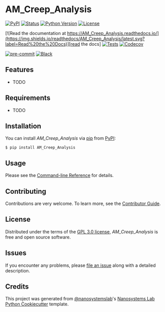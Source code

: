 # AM_Creep_Analysis

[![PyPI](https://img.shields.io/pypi/v/AM_Creep_Analysis.svg)][pypi status]
[![Status](https://img.shields.io/pypi/status/AM_Creep_Analysis.svg)][pypi status]
[![Python Version](https://img.shields.io/pypi/pyversions/AM_Creep_Analysis)][pypi status]
[![License](https://img.shields.io/pypi/l/AM_Creep_Analysis)][license]

[![Read the documentation at https://AM_Creep_Analysis.readthedocs.io/](https://img.shields.io/readthedocs/AM_Creep_Analysis/latest.svg?label=Read%20the%20Docs)][read the docs]
[![Tests](https://github.com/mattnakamura/AM_Creep_Analysis/workflows/Tests/badge.svg)][tests]
[![Codecov](https://codecov.io/gh/mattnakamura/AM_Creep_Analysis/branch/main/graph/badge.svg)][codecov]

[![pre-commit](https://img.shields.io/badge/pre--commit-enabled-brightgreen?logo=pre-commit&logoColor=white)][pre-commit]
[![Black](https://img.shields.io/badge/code%20style-black-000000.svg)][black]

[pypi status]: https://pypi.org/project/AM_Creep_Analysis/
[read the docs]: https://AM_Creep_Analysis.readthedocs.io/
[tests]: https://github.com/mattnakamura/AM_Creep_Analysis/actions?workflow=Tests
[codecov]: https://app.codecov.io/gh/mattnakamura/AM_Creep_Analysis
[pre-commit]: https://github.com/pre-commit/pre-commit
[black]: https://github.com/psf/black

## Features

- TODO

## Requirements

- TODO

## Installation

You can install _AM_Creep_Analysis_ via [pip] from [PyPI]:

```console
$ pip install AM_Creep_Analysis
```

## Usage

Please see the [Command-line Reference] for details.

## Contributing

Contributions are very welcome.
To learn more, see the [Contributor Guide].

## License

Distributed under the terms of the [GPL 3.0 license][license],
_AM_Creep_Analysis_ is free and open source software.

## Issues

If you encounter any problems,
please [file an issue] along with a detailed description.

## Credits

This project was generated from [@nanosystemslab]'s [Nanosystems Lab Python Cookiecutter] template.

[@nanosystemslab]: https://github.com/nanosystemslab
[pypi]: https://pypi.org/
[Nanosystems Lab Python Cookiecutter]: https://github.com/nanosystemslab/cookiecutter-nanosystemslab
[file an issue]: https://github.com/mattnakamura/AM_Creep_Analysis/issues
[pip]: https://pip.pypa.io/

<!-- github-only -->

[license]: https://github.com/mattnakamura/AM_Creep_Analysis/blob/main/LICENSE
[contributor guide]: https://github.com/mattnakamura/AM_Creep_Analysis/blob/main/CONTRIBUTING.md
[command-line reference]: https://AM_Creep_Analysis.readthedocs.io/en/latest/usage.html
